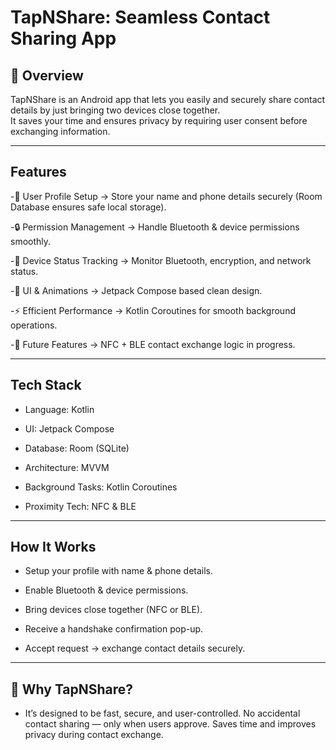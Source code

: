 # TapNShare: Seamless Contact Sharing App

## 📌 Overview
TapNShare is an Android app that lets you easily and securely share contact details by just bringing two devices close together.  
It saves your time and ensures privacy by requiring user consent before exchanging information.  

---
##  Features

-🧑 User Profile Setup → Store your name and phone details securely (Room Database ensures safe local storage).

-🔒 Permission Management → Handle Bluetooth & device permissions smoothly.

-📡 Device Status Tracking → Monitor Bluetooth, encryption, and network status.

-🎨 UI & Animations → Jetpack Compose based clean design.

-⚡ Efficient Performance → Kotlin Coroutines for smooth background operations.

-📡 Future Features → NFC + BLE contact exchange logic in progress.

---

##  Tech Stack

- Language: Kotlin

- UI: Jetpack Compose

- Database: Room (SQLite)

- Architecture: MVVM

- Background Tasks: Kotlin Coroutines

- Proximity Tech: NFC & BLE

---

## How It Works

- Setup your profile with name & phone details.

- Enable Bluetooth & device permissions.

- Bring devices close together (NFC or BLE).

- Receive a handshake confirmation pop-up.

- Accept request → exchange contact details securely.

---

## 📌 Why TapNShare?

- It’s designed to be fast, secure, and user-controlled.
No accidental contact sharing — only when users approve.
Saves time and improves privacy during contact exchange.

